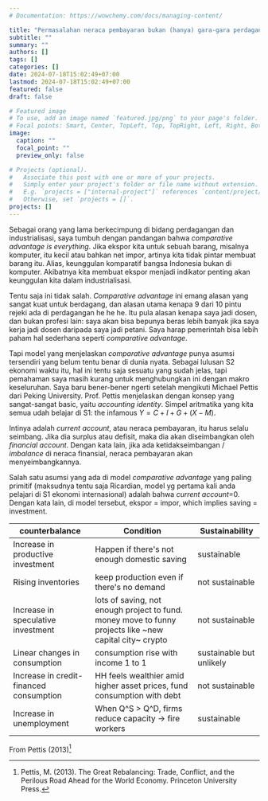 ```yaml
---
# Documentation: https://wowchemy.com/docs/managing-content/

title: "Permasalahan neraca pembayaran bukan (hanya) gara-gara perdagangan"
subtitle: ""
summary: ""
authors: [] 
tags: []
categories: []
date: 2024-07-18T15:02:49+07:00
lastmod: 2024-07-18T15:02:49+07:00
featured: false
draft: false

# Featured image
# To use, add an image named `featured.jpg/png` to your page's folder.
# Focal points: Smart, Center, TopLeft, Top, TopRight, Left, Right, BottomLeft, Bottom, BottomRight.
image:
  caption: ""
  focal_point: ""
  preview_only: false

# Projects (optional).
#   Associate this post with one or more of your projects.
#   Simply enter your project's folder or file name without extension.
#   E.g. `projects = ["internal-project"]` references `content/project/deep-learning/index.md`.
#   Otherwise, set `projects = []`.
projects: []
---
```


Sebagai orang yang lama berkecimpung di bidang perdagangan dan industrialisasi, saya tumbuh dengan pandangan bahwa _comparative advantage is everything_. Jika ekspor kita untuk sebuah barang, misalnya komputer, itu kecil atau bahkan net impor, artinya kita tidak pintar membuat barang itu. Alias, keunggulan komparatif bangsa Indonesia bukan di komputer. Akibatnya kita membuat ekspor menjadi indikator penting akan keunggulan kita dalam industrialisasi.

Tentu saja ini tidak salah. _Comparative advantage_ ini emang alasan yang sangat kuat untuk berdagang, dan alasan utama kenapa 9 dari 10 pintu rejeki ada di perdagangan he he he. Itu pula alasan kenapa saya jadi dosen, dan bukan profesi lain: saya akan bisa bepunya beras lebih banyak jika saya kerja jadi dosen daripada saya jadi petani. Saya harap pemerintah bisa lebih paham hal sederhana seperti _comparative advantage_.

Tapi model yang menjelaskan _comparative advantage_ punya asumsi tersendiri yang belum tentu benar di dunia nyata. Sebagai lulusan S2 ekonomi waktu itu, hal ini tentu saja sesuatu yang sudah jelas, tapi pemahaman saya masih kurang untuk menghubungkan ini dengan makro keseluruhan. Saya baru bener-bener ngerti setelah mengikuti Michael Pettis dari Peking University. Prof. Pettis menjelaskan dengan konsep yang sangat-sangat basic, yaitu _accounting identity_. Simpel aritmatika yang kita semua udah belajar di S1: the infamous $Y=C+I+G+(X-M)$.

Intinya adalah _current account_, atau neraca pembayaran, itu harus selalu seimbang. Jika dia surplus atau defisit, maka dia akan diseimbangkan oleh _financial account_. Dengan kata lain, jika ada ketidakseimbangan / _imbalance_ di neraca finansial, neraca pembayaran akan menyeimbangkannya.

Salah satu asumsi yang ada di model _comparative advantage_ yang paling primitif (maksudnya tentu saja Ricardian, model yg pertama kali anda pelajari di S1 ekonomi internasional) adalah bahwa _current account_=0. Dengan kata lain, di model tersebut, ekspor = impor, which implies saving = investment.




| counterbalance | Condition | Sustainability |
| --- | --- | --- |
| Increase in productive investment | Happen if there's not enough domestic saving | sustainable |
| Rising inventories | keep production even if there's no demand | not sustainable |
| Increase in speculative investment | lots of saving, not enough project to fund. money move to funny projects like ~new capital city~ crypto | not sustainable |
| Linear changes in consumption | consumption rise with income 1 to 1 | sustainable but unlikely |
| Increase in credit-financed consumption | HH feels wealthier amid higher asset prices, fund consumption with debt | not sustainable |
| Increase in unemployment | When Q^S > Q^D, firms reduce capacity -> fire workers | sustainable |

From Pettis (2013)[^1]

[^1]: Pettis, M. (2013). The Great Rebalancing: Trade, Conflict, and the Perilous Road Ahead for the World Economy. Princeton University Press. 
